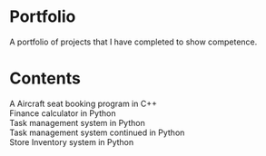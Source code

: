 # Portfolio
A portfolio of projects that I have completed to show competence.

# Contents

A Aircraft seat booking program in C++<br/>
Finance calculator in Python<br/>
Task management system in Python<br/>
Task management system continued in Python<br/>
Store Inventory system in Python<br/>
